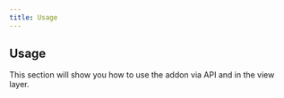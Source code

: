 ```yaml
---
title: Usage
---
```


## Usage

This section will show you how to use the addon via API and in the view layer.